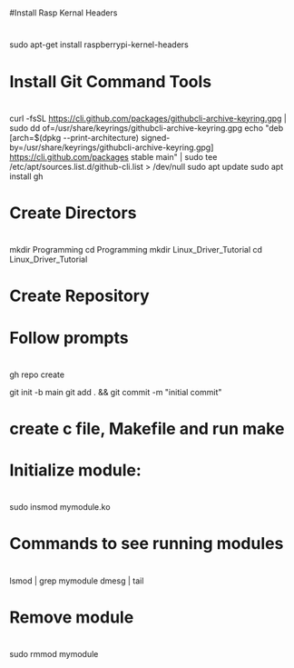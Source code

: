 #
#Install Rasp Kernal Headers
#
sudo apt-get install raspberrypi-kernel-headers

#
# Install Git Command Tools
#
curl -fsSL https://cli.github.com/packages/githubcli-archive-keyring.gpg | sudo dd of=/usr/share/keyrings/githubcli-archive-keyring.gpg
echo "deb [arch=$(dpkg --print-architecture) signed-by=/usr/share/keyrings/githubcli-archive-keyring.gpg] https://cli.github.com/packages stable main" | sudo tee /etc/apt/sources.list.d/github-cli.list > /dev/null
sudo apt update
sudo apt install gh

#
# Create Directors
#
mkdir Programming
cd Programming
mkdir Linux_Driver_Tutorial
cd Linux_Driver_Tutorial

#
# Create Repository
# Follow prompts
#

gh repo create 


git init -b main
git add . && git commit -m "initial commit"



#
# create c file, Makefile and run make
# 

#
# Initialize module:
#
 
sudo insmod mymodule.ko

#
# Commands to see running modules
#

lsmod | grep mymodule
dmesg | tail

#
# Remove module
#

sudo rmmod mymodule
